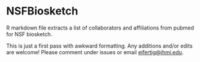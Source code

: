 # NSFBiosketch

R markdown file extracts a list of collaborators and affiliations from pubmed for NSF biosketch. 

This is just a first pass with awkward formatting. Any additions and/or edits are welcome! Please comment under issues or email ejfertig@jhmi.edu.
